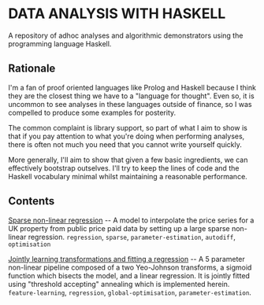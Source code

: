 # DATA ANALYSIS WITH HASKELL

A repository of adhoc analyses and algorithmic
demonstrators using the programming language Haskell.


## Rationale

I'm a fan of proof oriented languages like Prolog and
Haskell because I think they are the closest thing 
we have to a "language for thought". Even so, it is
uncommon to see analyses in these languages outside
of finance, so I was compelled to produce some examples
for posterity.

The common complaint is library support, so part of
what I aim to show is that if you pay attention to what
you're doing when performing analyses, there is often
not much you need that you cannot write yourself quickly.

More generally, I'll aim to show that given a few basic
ingredients, we can effectively bootstrap outselves.
I'll try to keep the lines of code and the Haskell
vocabulary minimal whilst maintaining a reasonable
performance.


## Contents

[Sparse non-linear regression](uk-property/) -- A model
to interpolate the price series for a UK property from
public price paid data by setting up a large sparse
non-linear regression. `regression`, `sparse`, 
`parameter-estimation`, `autodiff`, `optimisation`

[Jointly learning transformations and fitting a regression](joint-regression/)
-- A 5 parameter non-linear pipeline composed of a two
Yeo-Johnson transforms, a sigmoid function which bisects
the model, and a linear regression. It is jointly fitted
using "threshold accepting" annealing which is implemented
herein. `feature-learning`, `regression`,
`global-optimisation`, `parameter-estimation`.
